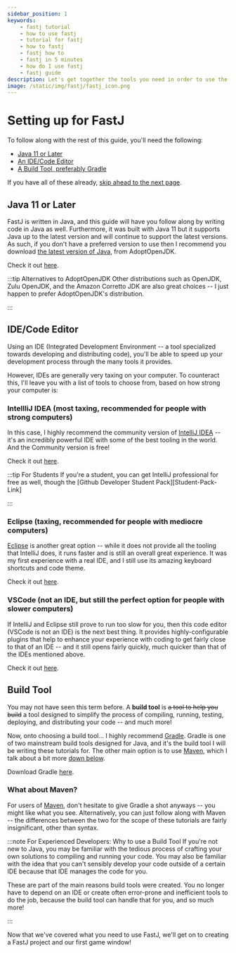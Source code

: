 ```yaml
---
sidebar_position: 1
keywords:
    - fastj tutorial
    - how to use fastj
    - tutorial for fastj
    - how to fastj
    - fastj how to
    - fastj in 5 minutes
    - how do I use fastj
    - fastj guide
description: Let's get together the tools you need in order to use the FastJ Game Engine.
image: /static/img/fastj/fastj_icon.png
---
```


# Setting up for FastJ
To follow along with the rest of this guide, you'll need the following:

- [Java 11 or Later](#java-11-or-later)
- [An IDE/Code Editor](#idecode-editor)
- [A Build Tool, preferably Gradle](#build-tool)

If you have all of these already, [skip ahead to the next page][Next-Tutorial].


## Java 11 or Later
FastJ is written in Java, and this guide will have you follow along by writing code in Java as well. Furthermore, it was built with Java 11 but it supports Java up to the latest version and will continue to support the latest versions. As such, if you don't have a preferred version to use then I recommend you download [the latest version of Java][Java-Link], from AdoptOpenJDK. 

Check it out [here][Java-Link].

:::tip Alternatives to AdoptOpenJDK
Other distributions such as OpenJDK, Zulu OpenJDK, and the Amazon Corretto JDK are also great choices -- I just happen to prefer AdoptOpenJDK's distribution.

:::

## IDE/Code Editor
Using an IDE (Integrated Development Environment -- a tool specialized towards developing and distributing code), you'll be able to speed up your development process through the many tools it provides. 

However, IDEs are generally very taxing on your computer. To counteract this, I'll leave you with a list of tools to choose from, based on how strong your computer is:


### IntellliJ IDEA (most taxing, recommended for people with strong computers)
In this case, I highly recommend the community version of [IntelliJ IDEA][IntelliJ-Link] -- it's an incredibly powerful IDE with some of the best tooling in the world. And the Community version is free!

Check it out [here][IntelliJ-Link].

:::tip For Students
If you're a student, you can get IntelliJ professional for free as well, though the [Github Developer Student Pack][Student-Pack-Link]

:::


### Eclipse (taxing, recommended for people with mediocre computers)
[Eclipse][Eclipse-Link] is another great option -- while it does not provide all the tooling that IntelliJ does, it runs faster and is still an overall great experience. It was my first experience with a real IDE, and I still use its amazing keyboard shortcuts and code theme.

Check it out [here][Eclipse-Link].


### VSCode (not an IDE, but still the perfect option for people with slower computers)
If IntelliJ and Eclipse still prove to run too slow for you, then this code editor (VSCode is not an IDE) is the next best thing. It provides highly-configurable plugins that help to enhance your experience with coding to get fairly close to that of an IDE -- and it still opens fairly quickly, much quicker than that of the IDEs mentioned above.

Check it out [here][VSCode-Link].


## Build Tool
You may not have seen this term before. A **build tool** is ~~a tool to help you build~~ a tool designed to simplify the process of compiling, running, testing, deploying, and distributing your code -- and much more!

Now, onto choosing a build tool... I highly recommend [Gradle][Gradle-Link]. Gradle is one of two mainstream build tools designed for Java, and it's the build tool I will be writing these tutorials for. The other main option is to use [Maven][Maven-Link], which I talk about a bit more [down below](#for-maven-users). 

Download Gradle [here][Gradle-Link].

### What about Maven?
For users of [Maven][Maven-Link], don't hesitate to give Gradle a shot anyways -- you might like what you see. Alternatively, you can just follow along with Maven -- the differences between the two for the scope of these tutorials are fairly insignificant, other than syntax.

:::note For Experienced Developers: Why to use a Build Tool
If you're not new to Java, you may be familiar with the tedious process of crafting your own solutions to compiling and running your code. You may also be familiar with the idea that you can't sensibly develop your code outside of a certain IDE because that IDE manages the code for you. 

These are part of the main reasons build tools were created. You no longer have to depend on an IDE or create often error-prone and inefficient tools to do the job, because the build tool can handle that for you, and so much more!

:::

Now that we've covered what you need to use FastJ, we'll get on to creating a FastJ project and our first game window!


[Java-Link]: https://adoptopenjdk.net/?variant=openjdk16&jvmVariant=hotspot "Install Java from AdoptOpenJDK"

[IntelliJ-Link]: https://www.jetbrains.com/idea/ "IntelliJ IDEA IDE"
[Eclipse-Link]: https://www.eclipse.org/downloads/ "Eclipse IDE"
[VSCode-Link]: https://code.visualstudio.com/ "VSCode"
[Gradle-Link]: https://gradle.org/install/ "Install Gradle"
[Maven-Link]: https://maven.apache.org/download.cgi "Install Maven, if you're into that"

[Next-Tutorial]: creating-a-fastj-project "Creating a FastJ Project"
